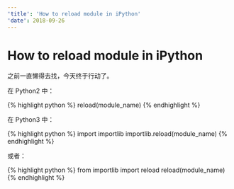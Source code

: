 ```yaml
---
'title': 'How to reload module in iPython'
'date': 2018-09-26
---
```

# How to reload module in iPython

之前一直懒得去找，今天终于行动了。

在 Python2 中：

{% highlight python %}
  reload(module_name)
{% endhighlight %}

在 Python3 中：

{% highlight python %}
  import importlib
  importlib.reload(module_name)
{% endhighlight %}

或者：

{% highlight python %}
  from importlib import reload
  reload(module_name)
{% endhighlight %}
